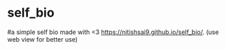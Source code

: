 # self_bio
#a simple self bio made with &lt;3
 https://nitishsai9.github.io/self_bio/. 
 (use web view for better use)
